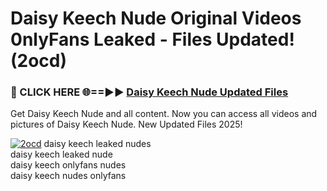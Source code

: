 # Daisy Keech Nude Original Videos 0nlyFans Leaked - Files Updated! (2ocd)

<h3>🔴 CLICK HERE 🌐==►► <a href="https://tinyurl.com/yc6ubb5a" rel="nofollow">Daisy Keech Nude Updated Files</a></h3>

Get Daisy Keech Nude and all content. Now you can access all videos and pictures of Daisy Keech Nude. New Updated Files 2025!

[![2ocd](https://i.imgur.com/7eu0CRL.gif)](https://tinyurl.com/yc6ubb5a)
daisy keech leaked nudes<br>
daisy keech leaked nude<br>
daisy keech onlyfans nudes<br>
daisy keech nudes onlyfans